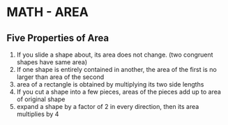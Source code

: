 # MATH - AREA

## Five Properties of Area

1. If you slide a shape about, its area does not change.
   (two congruent shapes have same area)
2. If one shape is entirely contained in another, the area of the first is no
   larger than area of the second
3. area of a rectangle is obtained by multiplying its two side lengths
4. If you cut a shape into a few pieces, areas of the pieces add up to area of original shape
5. expand a shape by a factor of 2 in every direction, then its area multiplies by 4
